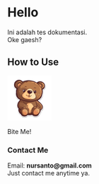 # Hello
<p>
Ini adalah tes dokumentasi. <br>
Oke gaesh? <br>


## How to Use
<img src=./pic%20readme/bear1.png width="100" alt="bear"></img>
<p>Bite Me!</p>

### Contact Me
<p>Email: <b>nursanto@gmail.com</b> <br>
Just contact me anytime ya.
<br></p>


